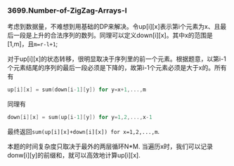 ### 3699.Number-of-ZigZag-Arrays-I

考虑到数据量，不难想到用基础的DP来解决。令up[i][x]表示第i个元素为x、且最后一段是上升的合法序列的数列。同理可以定义down[i][x]。其中x的范围是[1,m]，且`m=r-l+1`;

对于up[i][x]的状态转移，很明显取决于序列里的前一个元素。根据题意，以第i-1个元素结尾的序列的最后一段必须是下降的，故第i-1个元素必须是大于x的。所有有
```cpp
up[i][x] = sum(down[i-1][y]) for y=x+1,...,m
```
同理有
```cpp
down[i][x] = sum(up[i-1][y]) for y=1,2,...,x-1
```
最终返回`sum(up[i][x]+down[i][x]) for x=1,2,...,m`.

本题的时间复杂度只取决于最外的两层循环N*M. 当遍历x时，我们可以记录donw[i][y]的前缀和，就可以高效地计算up[i][x].
